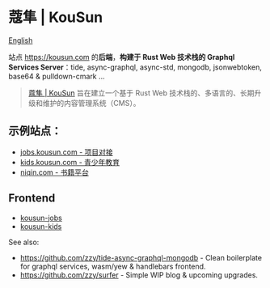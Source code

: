 # 蔻隼 | KouSun

[English](./README.md)

 站点 https://kousun.com 的**后端**，**构建于 Rust Web 技术栈的 Graphql Services Server**：tide, async-graphql, async-std, mongodb, jsonwebtoken, base64 & pulldown-cmark ...

> [蔻隼 | KouSun](https://kousun.com) 旨在建立一个基于 Rust Web 技术栈的、多语言的、长期升级和维护的内容管理系统（CMS）。

## 示例站点：

- [jobs.kousun.com - 项目对接](https://jobs.kousun.com)
- [kids.kousun.com - 青少年教育](https://kids.kousun.com)
- [niqin.com - 书籍平台](https://niqin.com)

## Frontend

- [kousun-jobs](https://github.com/rusthub-org/jobs.kousun.com)
- [kousun-kids](https://github.com/rusthub-org/kids.kousun.com)

See also:

- https://github.com/zzy/tide-async-graphql-mongodb - Clean boilerplate for graphql services, wasm/yew & handlebars frontend. 
- https://github.com/zzy/surfer - Simple WIP blog & upcoming upgrades.
